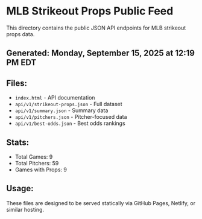 # MLB Strikeout Props Public Feed

This directory contains the public JSON API endpoints for MLB strikeout props data.

## Generated: Monday, September 15, 2025 at 12:19 PM EDT

## Files:
- `index.html` - API documentation
- `api/v1/strikeout-props.json` - Full dataset
- `api/v1/summary.json` - Summary data
- `api/v1/pitchers.json` - Pitcher-focused data  
- `api/v1/best-odds.json` - Best odds rankings

## Stats:
- Total Games: 9
- Total Pitchers: 59
- Games with Props: 9

## Usage:
These files are designed to be served statically via GitHub Pages, Netlify, or similar hosting.
